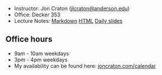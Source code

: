 - Instructor: Jon Craton (jlcraton@anderson.edu)
- Office: Decker 353
- Lecture Notes: [Markdown](lectures/all.md) [HTML](lectures/all.md.html) [Daily slides](lectures/all.md.html)

Office hours
------------

- 9am - 10am weekdays
- 3pm - 4pm weekdays
- My availability can be found here: [joncraton.com/calendar](https://joncraton.com/calendar)
